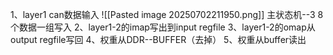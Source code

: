 1、layer1 can数据输入
![[Pasted image 20250702211950.png]]
主状态机--3
8个数据一组写入
2、layer1-2的imap写出到input regfile
3、layer1-2的omap从output regfile写回
4、权重从DDR--BUFFER（去掉）
5、权重从buffer读出